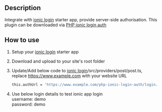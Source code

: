 ## Description
Integrate with [ionic login](https://github.com/RogerShenAU/ionic-login) starter app, provide server-side authorisation. This plugin can be downloaded via [PHP ionic login auth](https://github.com/RogerShenAU/php-ionic-login-auth)

## How to use
1. Setup your [ionic login](https://github.com/RogerShenAU/ionic-login) starter app
2. Download and upload to your site's root folder
3. Update/Add below code to [ionic login](https://github.com/RogerShenAU/ionic-login)/src/providers/post/post.ts, replace https://www.example.com with your website URL

	```bash
	this.authUrl = 'https://www.example.com/php-ionic-login-auth/login.php'; 
	```
4. Use below login details to test ionic app login  
   username: demo  
   password: demo
